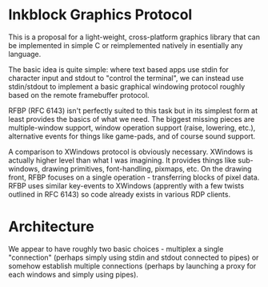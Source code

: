 # Inkblock Graphics Protocol

This is a proposal for a light-weight, cross-platform graphics library that can be implemented in simple C or reimplemented natively in esentially any language.

The basic idea is quite simple: where text based apps use stdin for character input and stdout to "control the terminal", we can instead use stdin/stdout to implement a basic graphical windowing protocol roughly based on the remote framebuffer protocol.

RFBP (RFC 6143) isn't perfectly suited to this task but in its simplest form at least provides the basics of what we need. The biggest missing pieces are multiple-window support, window operation support (raise, lowering, etc.), alternative events for things like game-pads, and of course sound support.

A comparison to XWindows protocol is obviously necessary. XWindows is actually higher level than what I was imagining. It provides things like sub-windows, drawing primitives, font-handling, pixmaps, etc. On the drawing front, RFBP focuses on a single operation - transferring blocks of pixel data. RFBP uses similar key-events to XWindows (apprently with a few twists outlined in RFC 6143) so code already exists in various RDP clients.

# Architecture

We appear to have roughly two basic choices - multiplex a single "connection" (perhaps simply using stdin and stdout connected to pipes) or somehow establish multiple connections (perhaps by launching a proxy for each windows and simply using pipes).

